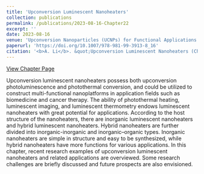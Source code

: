 ```yaml
---
title: 'Upconversion Luminescent Nanoheaters'
collection: publications
permalink: /publications/2023-08-16-Chapter22
excerpt: ''
date: 2023-08-16
venue: 'Upconversion Nanoparticles (UCNPs) for Functional Applications (Book)'
paperurl: 'https://doi.org/10.1007/978-981-99-3913-8_16'
citation: '<b>A. Li</b>. &quot;Upconversion Luminescent Nanoheaters (Chapter)&quot;. In: Upconversion Nanoparticles (UCNPs) for Functional Applications (pp 437–464), Progress in Optical Science and Photonics, <i>Springer Nature<i>, Singapore, 2023.'
---
```

[View Chapter Page](https://link.springer.com/chapter/10.1007/978-981-99-3913-8_16)

Upconversion luminescent nanoheaters possess both upconversion photoluminescence and photothermal conversion, and could be utilized to construct multi-functional nanoplatforms in application fields such as biomedicine and cancer therapy. The ability of photothermal heating, luminescent imaging, and luminescent thermometry endows luminescent nanoheaters with great potential for applications. According to the host structure of the nanoheaters, there are inorganic luminescent nanoheaters and hybrid luminescent nanoheaters. Hybrid nanoheaters are further divided into inorganic-inorganic and inorganic–organic types. Inorganic nanoheaters are simple in structure and easy to be synthesized, while hybrid nanoheaters have more functions for various applications. In this chapter, recent research examples of upconversion luminescent nanoheaters and related applications are overviewed. Some research challenges are briefly discussed and future prospects are also envisioned.